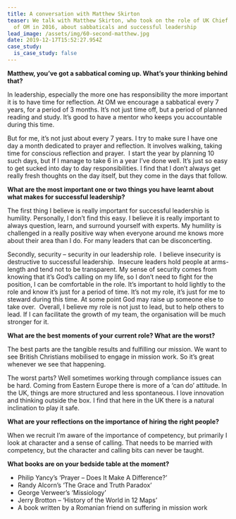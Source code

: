```yaml
---
title: A conversation with Matthew Skirton
teaser: We talk with Matthew Skirton, who took on the role of UK Chief Executive
  of OM in 2016, about sabbaticals and successful leadership
lead_image: /assets/img/60-second-matthew.jpg
date: 2019-12-17T15:52:27.954Z
case_study:
  is_case_study: false
---
```

**Matthew, you’ve got a sabbatical coming up. What’s your thinking behind that?**

In leadership, especially the more one has responsibility the more important it is to have time for reflection. At OM we encourage a sabbatical every 7 years, for a period of 3 months. It’s not just time off, but a period of planned reading and study. It’s good to have a mentor who keeps you accountable during this time.

But for me, it’s not just about every 7 years. I try to make sure I have one day a month dedicated to prayer and reflection. It involves walking, taking time for conscious reflection and prayer.  I start the year by planning 10 such days, but If I manage to take 6 in a year I’ve done well. It’s just so easy to get sucked into day to day responsibilities. I find that I don’t always get really fresh thoughts on the day itself, but they come in the days that follow.

**What are the most important one or two things you have learnt about what makes for successful leadership?**

The first thing I believe is really important for successful leadership is humility. Personally, I don’t find this easy. I believe it is really important to always question, learn, and surround yourself with experts. My humility is challenged in a really positive way when everyone around me knows more about their area than I do. For many leaders that can be disconcerting.

Secondly, security – security in our leadership role.  I believe insecurity is destructive to successful leadership.  Insecure leaders hold people at arms-length and tend not to be transparent. My sense of security comes from knowing that it’s God’s calling on my life, so I don’t need to fight for the position, I can be comfortable in the role. It’s important to hold lightly to the role and know it’s just for a period of time. It’s not my role, it’s just for me to steward during this time. At some point God may raise up someone else to take over.  Overall, I believe my role is not just to lead, but to help others to lead. If I can facilitate the growth of my team, the organisation will be much stronger for it.

**What are the best moments of your current role? What are the worst?**

The best parts are the tangible results and fulfilling our mission. We want to see British Christians mobilised to engage in mission work. So it’s great whenever we see that happening.

The worst parts? Well sometimes working through compliance issues can be hard. Coming from Eastern Europe there is more of a ‘can do’ attitude. In the UK, things are more structured and less spontaneous. I love innovation and thinking outside the box. I find that here in the UK there is a natural inclination to play it safe.

**What are your reflections on the importance of hiring the right people?**

When we recruit I’m aware of the importance of competency, but primarily I look at character and a sense of calling. That needs to be married with competency, but the character and calling bits can never be taught.

**What books are on your bedside table at the moment?**

* Philip Yancy’s ‘Prayer – Does It Make A Difference?’
* Randy Alcorn’s ‘The Grace and Truth Paradox’
* George Verweer’s ‘Missiology’
* Jerry Brotton – ‘History of the World in 12 Maps’
* A book written by a Romanian friend on suffering in mission work